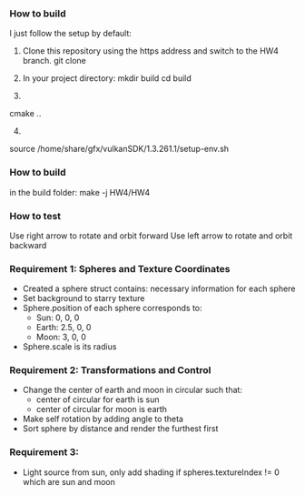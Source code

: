 ### How to build
I just follow the setup by default:

1. Clone this repository using the https address and switch to the HW4 branch.
git clone <https address>


2. In your project directory:
mkdir build
cd build

3.
cmake ..

4.
source /home/share/gfx/vulkanSDK/1.3.261.1/setup-env.sh


### How to build
in the build folder:
make -j
HW4/HW4


### How to test
Use right arrow to rotate and orbit forward
Use left arrow to rotate and orbit backward

### Requirement 1: Spheres and Texture Coordinates
- Created a sphere struct contains: necessary information for each sphere
- Set background to starry texture
- Sphere.position of each sphere corresponds to:
	+ Sun: 0, 0, 0   
	+ Earth: 2.5, 0, 0
	+ Moon: 3, 0, 0
- Sphere.scale is its radius

### Requirement 2: Transformations and Control
- Change the center of earth and moon in circular such that:
	+ center of circular for earth is sun
	+ center of circular for moon is earth
- Make self rotation by adding angle to theta 
- Sort sphere by distance and render the furthest first

### Requirement 3: 
- Light source from sun, only add shading if spheres.textureIndex != 0 which are sun and moon

